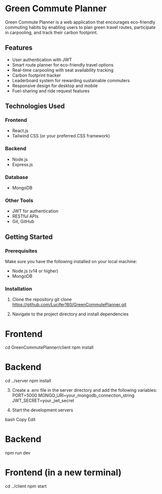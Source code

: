 # Green Commute Planner

Green Commute Planner is a web application that encourages eco-friendly commuting habits by enabling users to plan green travel routes, participate in carpooling, and track their carbon footprint.

## Features

- User authentication with JWT
- Smart route planner for eco-friendly travel options
- Real-time carpooling with seat availability tracking
- Carbon footprint tracker
- Leaderboard system for rewarding sustainable commuters
- Responsive design for desktop and mobile
- Fuel-sharing and ride request features

## Technologies Used

### Frontend
- React.js
- Tailwind CSS (or your preferred CSS framework)

### Backend
- Node.js
- Express.js

### Database
- MongoDB

### Other Tools
- JWT for authentication
- RESTful APIs
- Git, GitHub

## Getting Started

### Prerequisites

Make sure you have the following installed on your local machine:
- Node.js (v14 or higher)
- MongoDB

### Installation

1. Clone the repository
git clone https://github.com/Lucifer180/GreenCommutePlanner.git

2. Navigate to the project directory and install dependencies
# Frontend
cd GreenCommutePlanner/client
npm install

# Backend
cd ../server
npm install

3. Create a .env file in the server directory and add the following variables:
PORT=5000
MONGO_URI=your_mongodb_connection_string
JWT_SECRET=your_jwt_secret

4. Start the development servers

bash
Copy
Edit
# Backend
npm run dev

# Frontend (in a new terminal)
cd ../client
npm start
